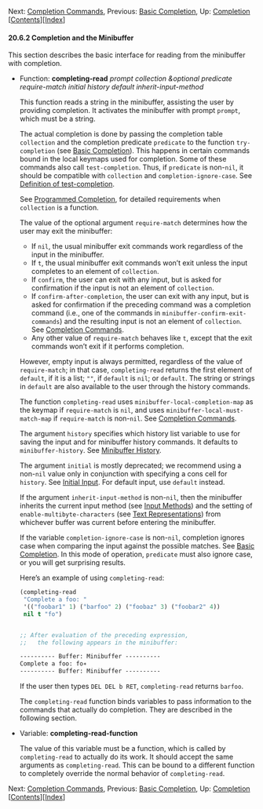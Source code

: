 

Next: [Completion Commands](Completion-Commands.html), Previous: [Basic Completion](Basic-Completion.html), Up: [Completion](Completion.html)   \[[Contents](index.html#SEC_Contents "Table of contents")]\[[Index](Index.html "Index")]

#### 20.6.2 Completion and the Minibuffer

This section describes the basic interface for reading from the minibuffer with completion.

*   Function: **completing-read** *prompt collection \&optional predicate require-match initial history default inherit-input-method*

    This function reads a string in the minibuffer, assisting the user by providing completion. It activates the minibuffer with prompt `prompt`, which must be a string.

    The actual completion is done by passing the completion table `collection` and the completion predicate `predicate` to the function `try-completion` (see [Basic Completion](Basic-Completion.html)). This happens in certain commands bound in the local keymaps used for completion. Some of these commands also call `test-completion`. Thus, if `predicate` is non-`nil`, it should be compatible with `collection` and `completion-ignore-case`. See [Definition of test-completion](Basic-Completion.html#Definition-of-test_002dcompletion).

    See [Programmed Completion](Programmed-Completion.html), for detailed requirements when `collection` is a function.

    The value of the optional argument `require-match` determines how the user may exit the minibuffer:

    *   If `nil`, the usual minibuffer exit commands work regardless of the input in the minibuffer.
    *   If `t`, the usual minibuffer exit commands won’t exit unless the input completes to an element of `collection`.
    *   If `confirm`, the user can exit with any input, but is asked for confirmation if the input is not an element of `collection`.
    *   If `confirm-after-completion`, the user can exit with any input, but is asked for confirmation if the preceding command was a completion command (i.e., one of the commands in `minibuffer-confirm-exit-commands`) and the resulting input is not an element of `collection`. See [Completion Commands](Completion-Commands.html).
    *   Any other value of `require-match` behaves like `t`, except that the exit commands won’t exit if it performs completion.

    However, empty input is always permitted, regardless of the value of `require-match`; in that case, `completing-read` returns the first element of `default`, if it is a list; `""`, if `default` is `nil`; or `default`. The string or strings in `default` are also available to the user through the history commands.

    The function `completing-read` uses `minibuffer-local-completion-map` as the keymap if `require-match` is `nil`, and uses `minibuffer-local-must-match-map` if `require-match` is non-`nil`. See [Completion Commands](Completion-Commands.html).

    The argument `history` specifies which history list variable to use for saving the input and for minibuffer history commands. It defaults to `minibuffer-history`. See [Minibuffer History](Minibuffer-History.html).

    The argument `initial` is mostly deprecated; we recommend using a non-`nil` value only in conjunction with specifying a cons cell for `history`. See [Initial Input](Initial-Input.html). For default input, use `default` instead.

    If the argument `inherit-input-method` is non-`nil`, then the minibuffer inherits the current input method (see [Input Methods](Input-Methods.html)) and the setting of `enable-multibyte-characters` (see [Text Representations](Text-Representations.html)) from whichever buffer was current before entering the minibuffer.

    If the variable `completion-ignore-case` is non-`nil`, completion ignores case when comparing the input against the possible matches. See [Basic Completion](Basic-Completion.html). In this mode of operation, `predicate` must also ignore case, or you will get surprising results.

    Here’s an example of using `completing-read`:

    ```lisp
    (completing-read
     "Complete a foo: "
     '(("foobar1" 1) ("barfoo" 2) ("foobaz" 3) ("foobar2" 4))
     nil t "fo")
    ```

    ```lisp
    ```

    ```lisp
    ;; After evaluation of the preceding expression,
    ;;   the following appears in the minibuffer:

    ---------- Buffer: Minibuffer ----------
    Complete a foo: fo∗
    ---------- Buffer: Minibuffer ----------
    ```

    If the user then types `DEL DEL b RET`, `completing-read` returns `barfoo`.

    The `completing-read` function binds variables to pass information to the commands that actually do completion. They are described in the following section.

<!---->

*   Variable: **completing-read-function**

    The value of this variable must be a function, which is called by `completing-read` to actually do its work. It should accept the same arguments as `completing-read`. This can be bound to a different function to completely override the normal behavior of `completing-read`.

Next: [Completion Commands](Completion-Commands.html), Previous: [Basic Completion](Basic-Completion.html), Up: [Completion](Completion.html)   \[[Contents](index.html#SEC_Contents "Table of contents")]\[[Index](Index.html "Index")]
